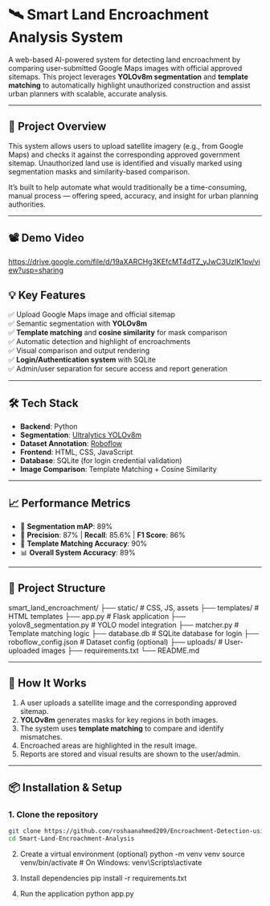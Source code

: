 # 🛰️ Smart Land Encroachment Analysis System

A web-based AI-powered system for detecting land encroachment by comparing user-submitted Google Maps images with official approved sitemaps. This project leverages **YOLOv8m segmentation** and **template matching** to automatically highlight unauthorized construction and assist urban planners with scalable, accurate analysis.

---

## 🚀 Project Overview

This system allows users to upload satellite imagery (e.g., from Google Maps) and checks it against the corresponding approved government sitemap. Unauthorized land use is identified and visually marked using segmentation masks and similarity-based comparison.

It’s built to help automate what would traditionally be a time-consuming, manual process — offering speed, accuracy, and insight for urban planning authorities.

---

## 📽️ Demo Video

https://drive.google.com/file/d/19aXARCHg3KEfcMT4dTZ_yJwC3UzIK1pv/view?usp=sharing

## 💡 Key Features

✅ Upload Google Maps image and official sitemap  
✅ Semantic segmentation with **YOLOv8m**  
✅ **Template matching** and **cosine similarity** for mask comparison  
✅ Automatic detection and highlight of encroachments  
✅ Visual comparison and output rendering  
✅ **Login/Authentication system** with SQLite  
✅ Admin/user separation for secure access and report generation

---

## 🛠️ Tech Stack

- **Backend**: Python  
- **Segmentation**: [Ultralytics YOLOv8m](https://github.com/ultralytics/ultralytics)  
- **Dataset Annotation**: [Roboflow](https://roboflow.com/)  
- **Frontend**: HTML, CSS, JavaScript  
- **Database**: SQLite (for login credential validation)  
- **Image Comparison**: Template Matching + Cosine Similarity

---

## 📈 Performance Metrics

- 🧠 **Segmentation mAP**: 89%  
- 🎯 **Precision**: 87% | **Recall**: 85.6% | **F1 Score**: 86%  
- 🧩 **Template Matching Accuracy**: 90%  
- 📊 **Overall System Accuracy**: 89%

---

## 📁 Project Structure

smart_land_encroachment/
├── static/ # CSS, JS, assets
├── templates/ # HTML templates
├── app.py # Flask application
├── yolov8_segmentation.py # YOLO model integration
├── matcher.py # Template matching logic
├── database.db # SQLite database for login
├── roboflow_config.json # Dataset config (optional)
├── uploads/ # User-uploaded images
├── requirements.txt
└── README.md



---

## 🧪 How It Works

1. A user uploads a satellite image and the corresponding approved sitemap.
2. **YOLOv8m** generates masks for key regions in both images.
3. The system uses **template matching** to compare and identify mismatches.
4. Encroached areas are highlighted in the result image.
5. Reports are stored and visual results are shown to the user/admin.

---

## 📦 Installation & Setup

### 1. Clone the repository
```bash
git clone https://github.com/roshaanahmed209/Encroachment-Detection-using-Computer-Vision
cd Smart-Land-Encroachment-Analysis
```

2. Create a virtual environment (optional)
python -m venv venv
source venv/bin/activate  # On Windows: venv\Scripts\activate

3. Install dependencies
pip install -r requirements.txt

4. Run the application
python app.py
